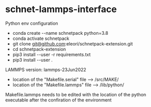# schnet-lammps-interface

Python env configuration
- conda create --name schnetpack python=3.8
- conda activate schnetpack
- git clone git@github.com:eleori/schnetpack-extension.git
- cd schnetpack-extension
- pip3 install --user -r requirements.txt
- pip3 install --user .

LAMMPS version: lammps-23Jun2022
- location of the "Makefile.serial" file --> /src/MAKE/
- location of the "Makefile.lammps" file --> /lib/python/

Makefile.lammps needs to be edited with the location of the python executable after the confiration of the environment 
